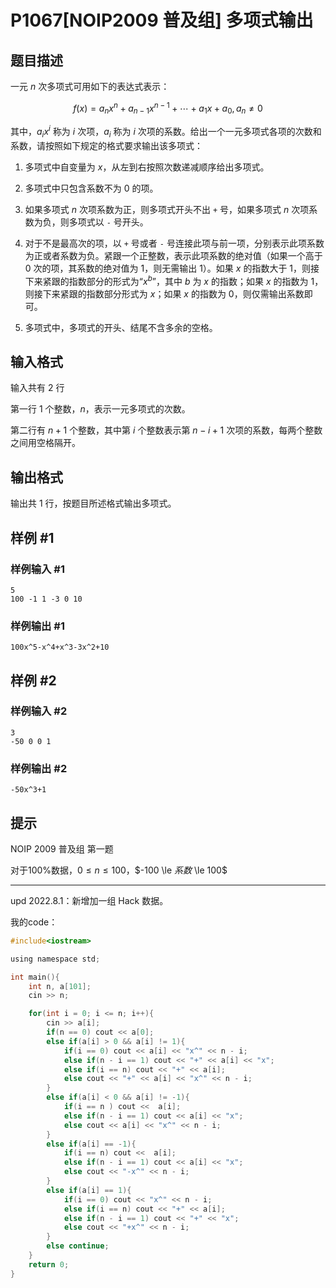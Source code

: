 # P1067[NOIP2009 普及组] 多项式输出

## 题目描述

一元 $n$ 次多项式可用如下的表达式表示：

$$f(x)=a_nx^n+a_{n-1}x^{n-1}+\cdots +a_1x+a_0,a_n\ne 0$$

其中，$a_ix^i$ 称为 $i$ 次项，$a_i$ 称为 $i$ 次项的系数。给出一个一元多项式各项的次数和系数，请按照如下规定的格式要求输出该多项式：

1. 多项式中自变量为 $x$，从左到右按照次数递减顺序给出多项式。

2. 多项式中只包含系数不为 $0$ 的项。

3. 如果多项式 $n$ 次项系数为正，则多项式开头不出 `+` 号，如果多项式 $n$ 次项系数为负，则多项式以 `-` 号开头。

4. 对于不是最高次的项，以 `+` 号或者 `-` 号连接此项与前一项，分别表示此项系数为正或者系数为负。紧跟一个正整数，表示此项系数的绝对值（如果一个高于 $0$ 次的项，其系数的绝对值为 $1$，则无需输出 $1$）。如果 $x$ 的指数大于 $1$，则接下来紧跟的指数部分的形式为“$x^b$”，其中 $b$ 为 $x$ 的指数；如果 $x$ 的指数为 $1$，则接下来紧跟的指数部分形式为 $x$；如果 $x$ 的指数为 $0$，则仅需输出系数即可。

5. 多项式中，多项式的开头、结尾不含多余的空格。

## 输入格式

输入共有 $2$ 行

第一行 $1$ 个整数，$n$，表示一元多项式的次数。

第二行有 $n+1$ 个整数，其中第 $i$ 个整数表示第 $n-i+1$ 次项的系数，每两个整数之间用空格隔开。

## 输出格式

输出共 $1$ 行，按题目所述格式输出多项式。

## 样例 #1

### 样例输入 #1

```
5 
100 -1 1 -3 0 10
```

### 样例输出 #1

```
100x^5-x^4+x^3-3x^2+10
```

## 样例 #2

### 样例输入 #2

```
3 
-50 0 0 1
```

### 样例输出 #2

```
-50x^3+1
```

## 提示

NOIP 2009 普及组 第一题

对于100%数据，$0 \le n \le 100$，$-100 \le $系数$ \le 100$

---

$\text{upd 2022.8.1}$：新增加一组 Hack 数据。



我的code：

```c
#include<iostream>

using namespace std;

int main(){
	int n, a[101];
	cin >> n;

 	for(int i = 0; i <= n; i++){
		cin >> a[i];
		if(n == 0) cout << a[0]; 
		else if(a[i] > 0 && a[i] != 1){
			if(i == 0) cout << a[i] << "x^" << n - i;
			else if(n - i == 1) cout << "+" << a[i] << "x";
			else if(i == n) cout << "+" << a[i];
			else cout << "+" << a[i] << "x^" << n - i;
		}
		else if(a[i] < 0 && a[i] != -1){
			if(i == n ) cout <<  a[i];
			else if(n - i == 1) cout << a[i] << "x";
			else cout << a[i] << "x^" << n - i;
		}
		else if(a[i] == -1){
			if(i == n) cout <<  a[i];
			else if(n - i == 1) cout << a[i] << "x";
			else cout << "-x^" << n - i;
		}
		else if(a[i] == 1){
			if(i == 0) cout << "x^" << n - i;
			else if(i == n) cout << "+" << a[i];
			else if(n - i == 1) cout << "+" << "x";
			else cout << "+x^" << n - i;
		}
		else continue;
	}
	return 0;
} 
```

